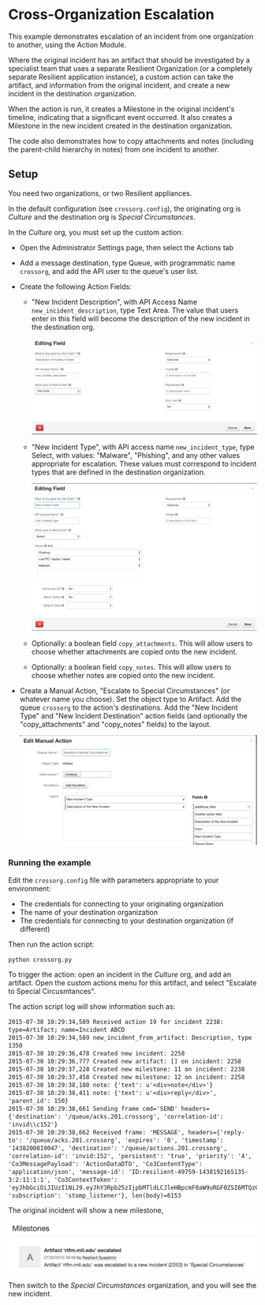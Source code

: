 # Cross-Organization Escalation

This example demonstrates escalation of an incident from one organization
to another, using the Action Module.

Where the original incident has an artifact that should be
investigated by a specialist team that uses a separate Resilient Organization
(or a completely separate Resilient application instance), a custom action
can take the artifact, and information from the original incident, and
create a new incident in the destination organization.

When the action is run, it creates a Milestone in the original incident's
timeline, indicating that a significant event occurred.  It also creates a
Milestone in the new incident created in the destination organization.

The code also demonstrates how to copy attachments and notes (including the
parent-child hierarchy in notes) from one incident to another.

## Setup

You need two organizations, or two Resilient appliances.

In the default configuration (see `crossorg.config`), the originating org
is *Culture* and the destination org is *Special Circumstances*.

In the *Culture* org, you must set up the custom action:

* Open the Administrator Settings page, then select the Actions tab
* Add a message destination, type Queue, with programmatic name `crossorg`,
  and add the API user to the queue's user list.
* Create the following Action Fields:

    * "New Incident Description", with API Access Name `new_incident_description`,
      type Text Area.  The value that users enter in this field will become
      the description of the new incident in the destination org.

      ![Action field](documentation/new_incident_description.png)

    * "New Incident Type", with API access name `new_incident_type`,
      type Select, with values: "Malware", "Phishing", and any other values
      appropriate for escalation.  These values must correspond to incident
      types that are defined in the destination organization.

      ![Action field](documentation/new_incident_type.png)

    * Optionally: a boolean field `copy_attachments`.  This will allow users to
      choose whether attachments are copied onto the new incident.
    * Optionally: a boolean field `copy_notes`.  This will allow users to
      choose whether notes are copied onto the new incident.


* Create a Manual Action, "Escalate to Special Circumstances" (or whatever name
  you choose).  Set the object type to Artifact.  Add the queue `crossorg` to the
  action's destinations.  Add the "New Incident Type" and "New Incident Destination"
  action fields (and optionally the "copy_attachments" and "copy_notes" fields) to the layout.

  ![Custom manual action](documentation/manual_action.png)



### Running the example

Edit the `crossorg.config` file with parameters appropriate to your environment:

* The credentials for connecting to your originating organization
* The name of your destination organization
* The credentials for connecting to your destination organization
  (if different)

Then run the action script:

    python crossorg.py

To trigger the action:  open an incident in the *Culture* org, and
add an artifact.  Open the custom actions menu for this artifact,
and select "Escalate to Special Circusmtances".

The action script log will show information such as:

    2015-07-30 10:29:34,589 Received action 19 for incident 2238: type=Artifact; name=Incident ABCD
    2015-07-30 10:29:34,589 new_incident_from_artifact: Description, type 1350
    2015-07-30 10:29:36,478 Created new incident: 2258
    2015-07-30 10:29:36,777 Created new artifact: [] on incident: 2258
    2015-07-30 10:29:37,228 Created new milestone: 11 on incident: 2238
    2015-07-30 10:29:37,458 Created new milestone: 12 on incident: 2258
    2015-07-30 10:29:38,180 note: {'text': u'<div>note</div>'}
    2015-07-30 10:29:38,411 note: {'text': u'<div>reply</div>', 'parent_id': 150}
    2015-07-30 10:29:38,661 Sending frame cmd='SEND' headers={'destination': '/queue/acks.201.crossorg', 'correlation-id': 'invid\\c152'}
    2015-07-30 10:29:38,662 Received frame: 'MESSAGE', headers={'reply-to': '/queue/acks.201.crossorg', 'expires': '0', 'timestamp': '1438200819047', 'destination': '/queue/actions.201.crossorg', 'correlation-id': 'invid:152', 'persistent': 'true', 'priority': '4', 'Co3MessagePayload': 'ActionDataDTO', 'Co3ContentType': 'application/json', 'message-id': 'ID:resilient-49759-1438192165135-3:2:11:1:1', 'Co3ContextToken': 'eyJhbGciOiJIUzI1NiJ9.eyJhY3Rpb25zIjpbMTldLCJleHBpcmF0aW9uRGF0ZSI6MTQzODI4NzIxODUxNn0.VLWJws4LTdPoR17O5gaNwKSK224peGnnTXMyU123Hsw', 'subscription': 'stomp_listener'}, len(body)=6153

The original incident will show a new milestone,

![Milestone](documentation/milestone.png)

Then switch to the *Special Circumstances* organization, and you will see the new incident.
